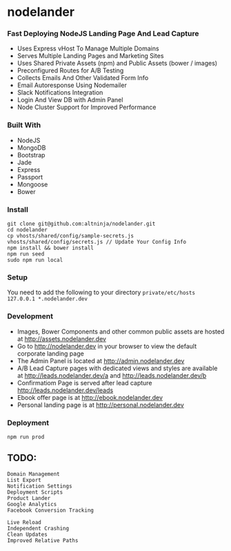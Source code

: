 # nodelander
### Fast Deploying NodeJS Landing Page And Lead Capture
* Uses Express vHost To Manage Multiple Domains
* Serves Multiple Landing Pages and Marketing Sites
* Uses Shared Private Assets (npm) and Public Assets (bower / images)
* Preconfigured Routes for A/B Testing
* Collects Emails And Other Validated Form Info
* Email Autoresponse Using Nodemailer
* Slack Notifications Integration
* Login And View DB with Admin Panel
* Node Cluster Support for Improved Performance

### Built With
* NodeJS
* MongoDB
* Bootstrap
* Jade
* Express
* Passport
* Mongoose
* Bower

### Install
    git clone git@github.com:altninja/nodelander.git
    cd nodelander
    cp vhosts/shared/config/sample-secrets.js vhosts/shared/config/secrets.js // Update Your Config Info
    npm install && bower install
    npm run seed
    sudo npm run local

### Setup
You need to add the following to your directory ```private/etc/hosts``` 
	```127.0.0.1 *.nodelander.dev```

### Development

* Images, Bower Components and other common public assets are hosted at http://assets.nodelander.dev
* Go to http://nodelander.dev in your browser to view the default corporate landing page
* The Admin Panel is located at http://admin.nodelander.dev
* A/B Lead Capture pages with dedicated views and styles are available at http://leads.nodelander.dev/a and http://leads.nodelander.dev/b
* Confirmatiom Page is served after lead capture http://leads.nodelander.dev/leads
* Ebook offer page is at http://ebook.nodelander.dev
* Personal landing page is at http://personal.nodelander.dev

### Deployment
	npm run prod

## TODO:
	Domain Management
	List Export
	Notification Settings
	Deployment Scripts
	Product Lander
	Google Analytics
	Facebook Conversion Tracking

	Live Reload
	Independent Crashing
	Clean Updates
	Improved Relative Paths

